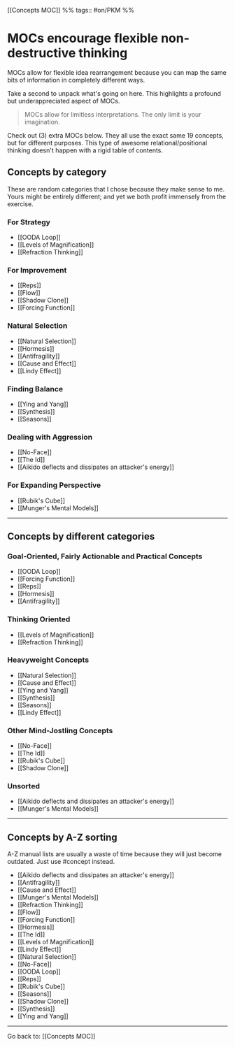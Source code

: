 [[Concepts MOC]] %% tags:: #on/PKM %%
# MOCs encourage flexible non-destructive thinking
MOCs allow for flexible idea rearrangement because you can map the same bits of information in completely different ways.

Take a second to unpack what's going on here. This highlights a profound but underappreciated aspect of MOCs. 

> MOCs allow for limitless interpretations. The only limit is your imagination.

Check out (3) extra MOCs below. They all use the exact same 19 concepts, but for different purposes. This type of awesome relational/positional thinking doesn't happen with a rigid table of contents. 

## Concepts by category
These are random categories that I chose because they make sense to me. Yours might be entirely different; and yet we both profit immensely from the exercise.

### For Strategy
- [[OODA Loop]]
- [[Levels of Magnification]]  
- [[Refraction Thinking]]

### For Improvement
- [[Reps]] 
- [[Flow]]
- [[Shadow Clone]]
- [[Forcing Function]] 

### Natural Selection
- [[Natural Selection]]
- [[Hormesis]]
- [[Antifragility]]
- [[Cause and Effect]]
- [[Lindy Effect]] 

### Finding Balance
- [[Ying and Yang]]
- [[Synthesis]]
- [[Seasons]]

### Dealing with Aggression
- [[No-Face]]
- [[The Id]]
- [[Aikido deflects and dissipates an attacker's energy]] 

### For Expanding Perspective
- [[Rubik's Cube]]
- [[Munger's Mental Models]]

---
## Concepts by different categories
### Goal-Oriented, Fairly Actionable and Practical Concepts
- [[OODA Loop]]
- [[Forcing Function]] 
- [[Reps]] 
- [[Hormesis]]
- [[Antifragility]]

### Thinking Oriented
- [[Levels of Magnification]]  
- [[Refraction Thinking]]

### Heavyweight Concepts
- [[Natural Selection]]
- [[Cause and Effect]]
- [[Ying and Yang]]
- [[Synthesis]]
- [[Seasons]]
- [[Lindy Effect]] 

### Other Mind-Jostling Concepts
- [[No-Face]]
- [[The Id]]
- [[Rubik's Cube]]
- [[Shadow Clone]]

### Unsorted
- [[Aikido deflects and dissipates an attacker's energy]] 
- [[Munger's Mental Models]]

---
## Concepts by A-Z sorting
A-Z manual lists are usually a waste of time because they will just become outdated. Just use #concept instead.
- [[Aikido deflects and dissipates an attacker's energy]] 
- [[Antifragility]]
- [[Cause and Effect]]
- [[Munger's Mental Models]]
- [[Refraction Thinking]]
- [[Flow]]
- [[Forcing Function]] 
- [[Hormesis]]
- [[The Id]]
- [[Levels of Magnification]]  
- [[Lindy Effect]] 
- [[Natural Selection]]
- [[No-Face]]
- [[OODA Loop]]
- [[Reps]] 
- [[Rubik's Cube]]
- [[Seasons]]
- [[Shadow Clone]]
- [[Synthesis]]
- [[Ying and Yang]]

---
Go back to: [[Concepts MOC]]